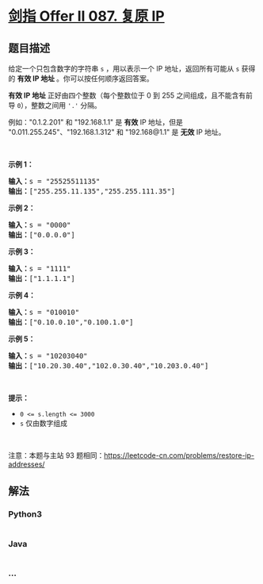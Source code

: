 # [剑指 Offer II 087. 复原 IP](https://leetcode-cn.com/problems/0on3uN)

## 题目描述

<!-- 这里写题目描述 -->

<p>给定一个只包含数字的字符串 <code>s</code> ，用以表示一个 IP 地址，返回所有可能从&nbsp;<code>s</code> 获得的 <strong>有效 IP 地址 </strong>。你可以按任何顺序返回答案。</p>

<p><strong>有效 IP 地址</strong> 正好由四个整数（每个整数位于 0 到 255 之间组成，且不能含有前导 <code>0</code>），整数之间用 <code>&#39;.&#39;</code> 分隔。</p>

<p>例如：&quot;0.1.2.201&quot; 和 &quot;192.168.1.1&quot; 是 <strong>有效</strong> IP 地址，但是 &quot;0.011.255.245&quot;、&quot;192.168.1.312&quot; 和 &quot;192.168@1.1&quot; 是 <strong>无效</strong> IP 地址。</p>

<p>&nbsp;</p>

<p><strong>示例 1：</strong></p>

<pre>
<strong>输入：</strong>s = &quot;25525511135&quot;
<strong>输出：</strong>[&quot;255.255.11.135&quot;,&quot;255.255.111.35&quot;]
</pre>

<p><strong>示例 2：</strong></p>

<pre>
<strong>输入：</strong>s = &quot;0000&quot;
<strong>输出：</strong>[&quot;0.0.0.0&quot;]
</pre>

<p><strong>示例 3：</strong></p>

<pre>
<strong>输入：</strong>s = &quot;1111&quot;
<strong>输出：</strong>[&quot;1.1.1.1&quot;]
</pre>

<p><strong>示例 4：</strong></p>

<pre>
<strong>输入：</strong>s = &quot;010010&quot;
<strong>输出：</strong>[&quot;0.10.0.10&quot;,&quot;0.100.1.0&quot;]
</pre>

<p><strong>示例 5：</strong></p>

<pre>
<strong>输入：</strong>s = &quot;10203040&quot;
<strong>输出：</strong>[&quot;10.20.30.40&quot;,&quot;102.0.30.40&quot;,&quot;10.203.0.40&quot;]
</pre>

<p>&nbsp;</p>

<p><strong>提示：</strong></p>

<ul>
	<li><code>0 &lt;= s.length &lt;= 3000</code></li>
	<li><code>s</code> 仅由数字组成</li>
</ul>

<p>&nbsp;</p>

<p><meta charset="UTF-8" />注意：本题与主站 93&nbsp;题相同：<a href="https://leetcode-cn.com/problems/restore-ip-addresses/">https://leetcode-cn.com/problems/restore-ip-addresses/</a>&nbsp;</p>


## 解法

<!-- 这里可写通用的实现逻辑 -->

<!-- tabs:start -->

### **Python3**

<!-- 这里可写当前语言的特殊实现逻辑 -->

```python

```

### **Java**

<!-- 这里可写当前语言的特殊实现逻辑 -->

```java

```

### **...**

```

```

<!-- tabs:end -->
